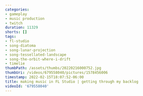 ```yaml
---
categories:
- gameplay
- music production
- twitch
duration: 11329
shorts: []
tags:
- fl-studio
- song-diatoma
- song-lunar-projection
- song-tessellated-landscape
- song-the-orbit-where-i-drift
- timelie
thumbPath: /assets/thumbs/20220216000752.jpg
thumbUri: /videos/679558040/pictures/1578456006
timestamp: 2022-02-15T18:07:52-06:00
title: making music in FL Studio | getting through my backlog
videoId: '679558040'
---
```

